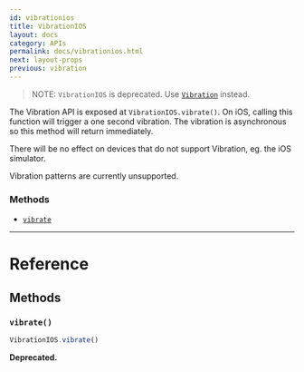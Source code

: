 ```yaml
---
id: vibrationios
title: VibrationIOS
layout: docs
category: APIs
permalink: docs/vibrationios.html
next: layout-props
previous: vibration
---
```


> NOTE:
> `VibrationIOS` is deprecated. Use [`Vibration`](docs/vibration.html) instead.

The Vibration API is exposed at `VibrationIOS.vibrate()`. On iOS, calling this function will trigger a one second vibration. The vibration is asynchronous so this method will return immediately.

There will be no effect on devices that do not support Vibration, eg. the iOS simulator.

Vibration patterns are currently unsupported.

### Methods

- [`vibrate`](docs/vibrationios.html#vibrate)




---

# Reference

## Methods

### `vibrate()`

```javascript
VibrationIOS.vibrate()
```

**Deprecated.**




